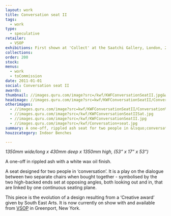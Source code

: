 ```yaml
---
layout: work
title: Conversation seat II
tags:
  - work
type:
  - speculative
retailer:
  - VSOP
exhibitions: First shown at 'Collect' at the Saatchi Gallery, London, 2010.
collections:
order: 200
stock:
menus:
  - work
  - toCommission
date: 2011-01-01
social: Conversation seat II
awards:
thumbnail: //images.quru.com/image?src=/kwf/KWFConversationSeatII.jpg&width=175&height=175&fill=auto&top=0.075&bottom=0.95938
headimage: //images.quru.com/image?src=kwf/KWFConversationSeatII/Conversation%20seat%20II%20d.jpg&icc=srgb&strip=0
otherimages:
  - //images.quru.com/image?src=kwf/KWFConversationSeatII/Conversation%20seat%20II%20c.jpg&icc=srgb&strip=0
  - //images.quru.com/image?src=/kwf/KWFConversationSeatIISat.jpg
  - //images.quru.com/image?src=/kwf/KWFConversationSeatII.jpg
  - //images.quru.com/image?src=/kwf/Conversation+seat.jpg
summary: A one-off, rippled ash seat for two people in &lsquo;conversation&rsquo;.
houzzcategory: Indoor Benches

---
```

_1350mm wide/long x 430mm deep x 1350mm high, (53&rdquo; x 17&rdquo; x 53&rdquo;)_

A one-off in rippled ash with a white wax oil finish.

A seat designed for two people in &lsquo;conversation&rsquo;. It is a play on the dialogue between two separate chairs when bought together - symbolised by the two high-backed ends set at opposing angles, both looking out and in, that are linked by one continuous seating plane.

This piece is the evolution of a design resulting from a &lsquo;Creative award&rsquo; given by South East Arts. It is now currently on show with and available from [VSOP](https://www.vsopprojects.com/ "VSOP, New York") in Greenport, New York.
